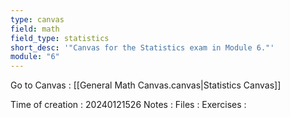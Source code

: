 ```yaml
---
type: canvas
field: math
field_type: statistics
short_desc: '"Canvas for the Statistics exam in Module 6."'
module: "6"
---
```

Go to Canvas : [[General Math Canvas.canvas|Statistics Canvas]]

Time of creation : 20240121526
Notes : 
Files : 
Exercises : 


